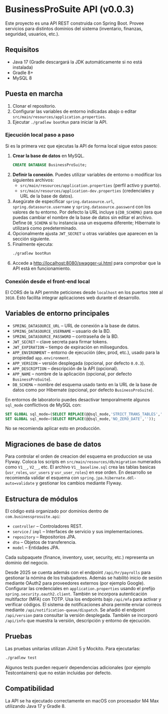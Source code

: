 # BusinessProSuite API (v0.0.3)

Este proyecto es una API REST construida con Spring Boot. Provee servicios para distintos dominios del sistema (inventario, finanzas, seguridad, usuarios, etc.).

## Requisitos

- Java 17 (Gradle descargará la JDK automáticamente si no está instalada)
- Gradle 8+
- MySQL 8

## Puesta en marcha

1. Clonar el repositorio.
2. Configurar las variables de entorno indicadas abajo o editar `src/main/resources/application.properties`.
3. Ejecutar `./gradlew bootRun` para iniciar la API.

### Ejecución local paso a paso

Si es la primera vez que ejecutas la API de forma local sigue estos pasos:

1. **Crear la base de datos** en MySQL.
   ```sql
   CREATE DATABASE BusinessProSuite;
   ```
2. **Definir la conexión**. Puedes utilizar variables de entorno o modificar los
   siguientes archivos:
   - `src/main/resources/application.properties` (perfil activo y puerto).
   - `src/main/resources/application-dev.properties` (credenciales y URL de la base de datos).
3. Asegúrate de especificar `spring.datasource.url`, `spring.datasource.username`
   y `spring.datasource.password` con los valores de tu entorno. Por defecto la
   URL incluye `${DB_SCHEMA}` para que puedas cambiar el nombre de la base de
   datos sin editar el archivo. Define `DB_SCHEMA` si tu instancia usa un
   esquema diferente; Hibernate lo utilizará como predeterminado.
4. Opcionalmente ajusta `JWT_SECRET` u otras variables que aparecen en la sección
   siguiente.
5. Finalmente ejecuta:
   ```bash
   ./gradlew bootRun
   ```
6. Accede a <http://localhost:8080/swagger-ui.html> para comprobar que la API está
   en funcionamiento.

### Conexión desde el front-end local

El CORS de la API permite peticiones desde `localhost` en los puertos `3000` al
`3010`. Esto facilita integrar aplicaciones web durante el desarrollo.

## Variables de entorno principales

- `SPRING_DATASOURCE_URL` – URL de conexión a la base de datos.
- `SPRING_DATASOURCE_USERNAME` – usuario de la BD.
- `SPRING_DATASOURCE_PASSWORD` – contraseña de la BD.
- `JWT_SECRET` – clave secreta para firmar tokens.
- `JWT_EXPIRATION` – tiempo de expiración en milisegundos.
- `APP_ENVIRONMENT` – entorno de ejecución (dev, prod, etc.),
  usado para la propiedad `app.environment`.
- `APP_VERSION` – versión desplegada (opcional, por defecto `0.0.3`).
- `APP_DESCRIPTION` – descripción de la API (opcional).
- `APP_NAME` – nombre de la aplicación (opcional, por defecto `BusinessProSuite`).
- `DB_SCHEMA` – nombre del esquema usado tanto en la URL de la base de datos
  como por Hibernate (opcional, por defecto `BusinessProSuite`).

En entornos de laboratorio puedes desactivar temporalmente algunos `sql_mode` conflictivos de MySQL con:
```sql
SET GLOBAL sql_mode=(SELECT REPLACE(@@sql_mode,'STRICT_TRANS_TABLES',''));
SET GLOBAL sql_mode=(SELECT REPLACE(@@sql_mode,'NO_ZERO_DATE',''));
```
No se recomienda aplicar esto en producción.

## Migraciones de base de datos

Para controlar el orden de creacion del esquema en produccion se usa Flyway.
Coloca los scripts en `src/main/resources/db/migration` numerados como `V1__`, `V2__`, etc.
El archivo `V1__baseline.sql` crea las tablas basicas (`usr_roles`, `usr_users` y `usr_user_roles`) en ese orden.
En desarrollo se recomienda validar el esquema con `spring.jpa.hibernate.ddl-auto=validate` y gestionar los cambios mediante Flyway.


## Estructura de módulos

El código está organizado por dominios dentro de `com.businessprosuite.api`:

- `controller` – Controladores REST.
- `service` / `impl` – Interfaces de servicio y sus implementaciones.
- `repository` – Repositorios JPA.
- `dto` – Objetos de transferencia.
- `model` – Entidades JPA.

Cada subpaquete (finance, inventory, user, security, etc.) representa un dominio del negocio.

Desde 2025 se cuenta además con el endpoint `/api/hr/payrolls` para gestionar la nómina de los trabajadores.
Además se habilitó inicio de sesión mediante OAuth2 para proveedores externos (por ejemplo Google). Configurar las credenciales en `application.properties` usando el prefijo `spring.security.oauth2.client`.
También se incorpora autenticación multifactor (MFA) con TOTP. Usa los endpoints bajo `/api/mfa` para activar y verificar códigos.
El sistema de notificaciones ahora permite enviar correos mediante `/api/notification-queue/dispatch`.
Se añadió el endpoint `/api/version` para consultar la versión desplegada.
También se incorporó `/api/info` que muestra la versión, descripción y entorno de ejecución.

## Pruebas

Las pruebas unitarias utilizan JUnit 5 y Mockito. Para ejecutarlas:

```bash
./gradlew test
```

Algunos tests pueden requerir dependencias adicionales (por ejemplo Testcontainers) que no están incluidas por defecto.

## Compatibilidad

La API se ha ejecutado correctamente en macOS con procesador M4 Max utilizando Java 17 y Gradle 8.
